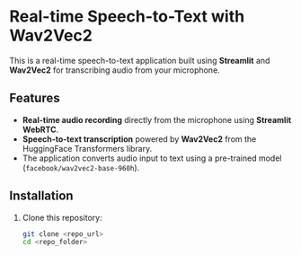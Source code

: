 # Real-time Speech-to-Text with Wav2Vec2

This is a real-time speech-to-text application built using **Streamlit** and **Wav2Vec2** for transcribing audio from your microphone.

## Features

- **Real-time audio recording** directly from the microphone using **Streamlit WebRTC**.
- **Speech-to-text transcription** powered by **Wav2Vec2** from the HuggingFace Transformers library.
- The application converts audio input to text using a pre-trained model (`facebook/wav2vec2-base-960h`).

## Installation

1. Clone this repository:
   ```bash
   git clone <repo_url>
   cd <repo_folder>
